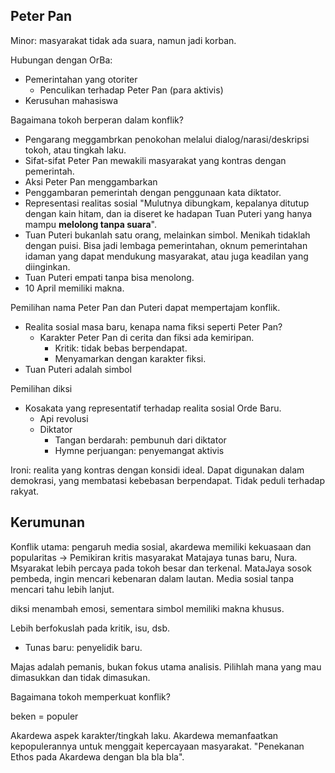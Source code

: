 ## Peter Pan

Minor: masyarakat tidak ada suara, namun jadi korban.

Hubungan dengan OrBa:

- Pemerintahan yang otoriter
  - Penculikan terhadap Peter Pan (para aktivis)
- Kerusuhan mahasiswa

Bagaimana tokoh berperan dalam konflik?

- Pengarang meggambrkan penokohan melalui dialog/narasi/deskripsi tokoh, atau tingkah laku.
- Sifat-sifat Peter Pan mewakili masyarakat yang kontras dengan pemerintah.
- Aksi Peter Pan menggambarkan 
- Penggambaran pemerintah dengan penggunaan kata diktator.
- Representasi realitas sosial "Mulutnya dibungkam, kepalanya ditutup dengan kain hitam, dan ia diseret ke hadapan Tuan Puteri yang hanya mampu **melolong tanpa suara**".
- Tuan Puteri bukanlah satu orang, melainkan simbol. Menikah tidaklah dengan puisi. Bisa jadi lembaga pemerintahan, oknum pemerintahan idaman yang dapat mendukung masyarakat, atau juga keadilan yang diinginkan.
- Tuan Puteri empati tanpa bisa menolong.
- 10 April memiliki makna.

Pemilihan nama Peter Pan dan Puteri dapat mempertajam konflik.

- Realita sosial masa baru, kenapa nama fiksi seperti Peter Pan?
  - Karakter Peter Pan di cerita dan fiksi ada kemiripan.
	- Kritik: tidak bebas berpendapat.
	- Menyamarkan dengan karakter fiksi.
- Tuan Puteri adalah simbol 

Pemilihan diksi

- Kosakata yang representatif terhadap realita sosial Orde Baru.
  - Api revolusi
  - Diktator
	- Tangan berdarah: pembunuh dari diktator
	- Hymne perjuangan: penyemangat aktivis

Ironi: realita yang kontras dengan konsidi ideal.
Dapat digunakan dalam demokrasi, yang membatasi kebebasan berpendapat.
Tidak peduli terhadap rakyat.

## Kerumunan

Konflik utama: pengaruh media sosial, akardewa memiliki kekuasaan dan popularitas -> Pemikiran kritis masyarakat
Matajaya tunas baru, Nura.
Msyarakat lebih percaya pada tokoh besar dan terkenal.
MataJaya sosok pembeda, ingin mencari kebenaran dalam lautan.
Media sosial tanpa mencari tahu lebih lanjut.

diksi menambah emosi, sementara simbol memiliki makna khusus.

Lebih berfokuslah pada kritik, isu, dsb.

- Tunas baru: penyelidik baru.

Majas adalah pemanis, bukan fokus utama analisis.
Pilihlah mana yang mau dimasukkan dan tidak dimasukan.

Bagaimana tokoh memperkuat konflik?

beken = populer

Akardewa aspek karakter/tingkah laku. Akardewa memanfaatkan  kepopulerannya untuk menggait kepercayaan masyarakat. "Penekanan Ethos pada Akardewa dengan bla bla bla".
